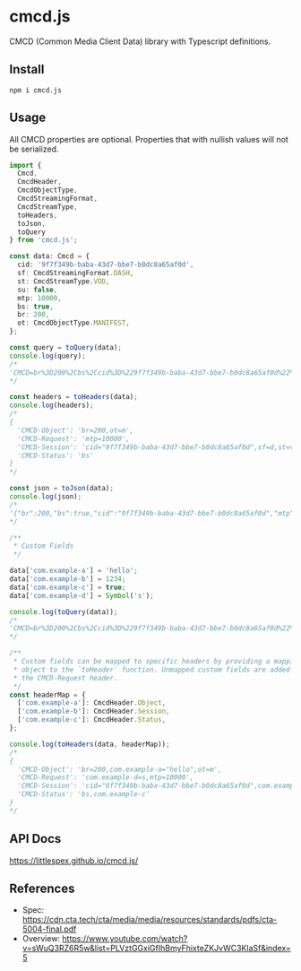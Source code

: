 # cmcd.js
CMCD (Common Media Client Data) library with Typescript definitions.

## Install
```shell
npm i cmcd.js
```

## Usage
All CMCD properties are optional. Properties that with nullish values will not be serialized.

```typescript
import {
  Cmcd,
  CmcdHeader,
  CmcdObjectType,
  CmcdStreamingFormat,
  CmcdStreamType,
  toHeaders,
  toJson,
  toQuery
} from 'cmcd.js';

const data: Cmcd = {
  cid: '9f7f349b-baba-43d7-bbe7-b0dc8a65af0d',
  sf: CmcdStreamingFormat.DASH,
  st: CmcdStreamType.VOD,
  su: false,
  mtp: 10000,
  bs: true,
  br: 200,
  ot: CmcdObjectType.MANIFEST,
};

const query = toQuery(data);
console.log(query);
/* 
'CMCD=br%3D200%2Cbs%2Ccid%3D%229f7f349b-baba-43d7-bbe7-b0dc8a65af0d%22%2Cmtp%3D10000%2Cot%3Dm%2Csf%3Dd%2Cst%3Dv'
*/

const headers = toHeaders(data);
console.log(headers);
/*
{
  'CMCD-Object': 'br=200,ot=m',
  'CMCD-Request': 'mtp=10000',
  'CMCD-Session': 'cid="9f7f349b-baba-43d7-bbe7-b0dc8a65af0d",sf=d,st=v',
  'CMCD-Status': 'bs'
}
*/

const json = toJson(data);
console.log(json);
/*
'{"br":200,"bs":true,"cid":"9f7f349b-baba-43d7-bbe7-b0dc8a65af0d","mtp":10000,"ot":"m","sf":"d","st":"v"}'
*/

/**
 * Custom Fields 
 */

data['com.example-a'] = 'hello';
data['com.example-b'] = 1234;
data['com.example-c'] = true;
data['com.example-d'] = Symbol('s');

console.log(toQuery(data));
/*
'CMCD=br%3D200%2Cbs%2Ccid%3D%229f7f349b-baba-43d7-bbe7-b0dc8a65af0d%22%2Ccom.example-a%3D%22hello%22%2Ccom.example-b%3D1234%2Ccom.example-c%2Ccom.example-d%3Ds%2Cmtp%3D10000%2Cot%3Dm%2Csf%3Dd%2Cst%3Dv'
*/

/**
 * Custom fields can be mapped to specific headers by providing a mapping 
 * object to the `toHeader` function. Unmapped custom fields are added to 
 * the CMCD-Request header.
 */
const headerMap = {
  ['com.example-a']: CmcdHeader.Object,
  ['com.example-b']: CmcdHeader.Session,
  ['com.example-c']: CmcdHeader.Status,
};

console.log(toHeaders(data, headerMap));
/*
{
  'CMCD-Object': 'br=200,com.example-a="hello",ot=m',
  'CMCD-Request': 'com.example-d=s,mtp=10000',
  'CMCD-Session': 'cid="9f7f349b-baba-43d7-bbe7-b0dc8a65af0d",com.example-b=1234,sf=d,st=v',
  'CMCD-Status': 'bs,com.example-c'
}
*/
```

## API Docs
https://littlespex.github.io/cmcd.js/

## References
- Spec: https://cdn.cta.tech/cta/media/media/resources/standards/pdfs/cta-5004-final.pdf
- Overview: https://www.youtube.com/watch?v=sWuQ3RZ6R5w&list=PLVztGGxiGfIhBmyFhixteZKJvWC3KlaSf&index=5
